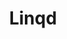 ---
description: 挺不错的一个分享应用，为什么上来就要验证邮箱呢？
layout: post
results:
- primaryGenreName: Social Networking
  version: '1.0'
  trackViewUrl: https://itunes.apple.com/cn/app/linqd/id861787971?mt=8&uo=4
  artworkUrl100: http://a811.phobos.apple.com/us/r30/Purple/v4/d2/24/59/d22459cf-2f2b-1231-ef0e-a7b4c0770547/mzl.ajhhdfon.png
  artworkUrl60: http://a504.phobos.apple.com/us/r30/Purple3/v4/fc/cc/51/fccc51af-71ce-15b0-62c0-7cec30f59c25/Icon.png
  minimumOsVersion: '6.0'
  sellerName: Alyssa Kabigting
  supportedDevices:
  - iPadThirdGen
  - iPodTouchFifthGen
  - iPhone4
  - iPadThirdGen4G
  - iPadFourthGen
  - iPad2Wifi
  - iPad23G
  - iPhone4S
  - iPadMini4G
  - iPhone-3GS
  - iPhone5c
  - iPadMini
  - iPhone5s
  - iPodTouchourthGen
  - iPhone5
  - iPadFourthGen4G
  genres:
  - 社交
  - 摄影与录像
  trackName: Linqd
  description: "Sharing Images, Videos, Text on a single click! \n\nCustomize
    your photos with one of several gorgeous filter effects. It's a simple
    way to capture and share the world's moments on your iPhone. Transform
    everyday moments into works of art you'll want to share with friends and
    family.\n\nFeatures\n• Upload Images, Videos and Text        \n• Edit
    your Images with the most popular Aviary SDK\n• Instant follow your loved
    ones and get their feeds\n• Unlimited uploads\n• Upload photos, text and
    videos directly to Social wall\n• Interact with friends through giving
    & receiving likes and comments\n• Full iPhone 4 front & back camera support\n•
    And much much more..."
  price: 0
  trackId: 861787971
  releaseDate: '2014-08-23T09:47:31Z'
  screenshotUrls:
  - http://a5.mzstatic.com/us/r30/Purple5/v4/10/0b/e3/100be345-7a7f-a784-760c-d851dc06eb3d/screen1136x1136.jpeg
  - http://a1.mzstatic.com/us/r30/Purple4/v4/9d/f7/ad/9df7adcd-9912-dafd-5069-656b1730468c/screen1136x1136.jpeg
  - http://a5.mzstatic.com/us/r30/Purple5/v4/93/2f/a0/932fa0d6-dc69-8058-0b93-bf9dc856cf60/screen1136x1136.jpeg
  - http://a2.mzstatic.com/us/r30/Purple4/v4/23/2b/c9/232bc90c-2491-474d-6e0f-a54ae5f4ffdc/screen1136x1136.jpeg
  - http://a4.mzstatic.com/us/r30/Purple5/v4/85/af/7c/85af7c6c-c4b5-3d41-2535-8e340af0b53c/screen1136x1136.jpeg
  artistViewUrl: https://itunes.apple.com/cn/artist/alyssa-kabigting/id861787974?uo=4
  primaryGenreId: 6005
  kind: software
  fileSizeBytes: '16151174'
  bundleId: com.amit.Linqd
  trackContentRating: 4+
  artistName: Alyssa Kabigting
  trackCensoredName: Linqd
  isGameCenterEnabled: false
  contentAdvisoryRating: 4+
  languageCodesISO2A:
  - EN
  features: &a []
  wrapperType: software
  artworkUrl512: http://a811.phobos.apple.com/us/r30/Purple/v4/d2/24/59/d22459cf-2f2b-1231-ef0e-a7b4c0770547/mzl.ajhhdfon.png
  formattedPrice: 免费
  artistId: 861787974
  genreIds:
  - '6005'
  - '6008'
  currency: CNY
  ipadScreenshotUrls: *a
category: 社交
tags: tag1
resultCount: 1
title: Linqd

---